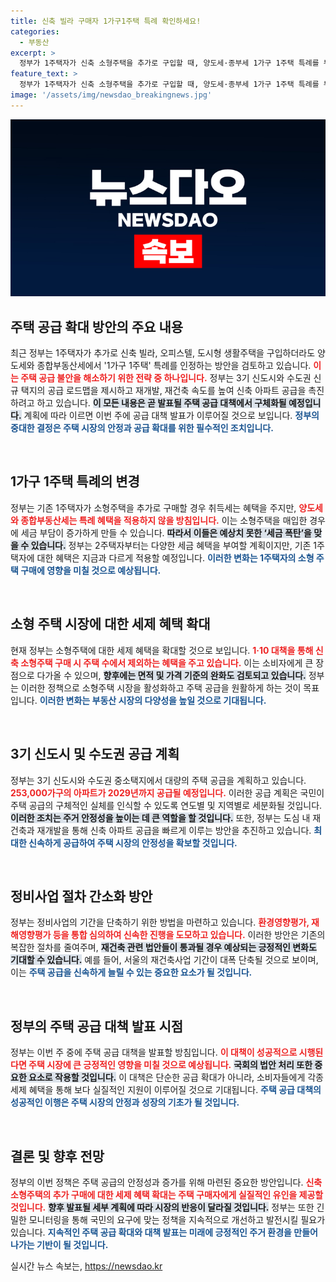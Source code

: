 ```yaml
---
title: 신축 빌라 구매자 1가구1주택 특례 확인하세요!
categories:
  - 부동산
excerpt: >
  정부가 1주택자가 신축 소형주택을 추가로 구입할 때, 양도세·종부세 1가구 1주택 특례를 부여하는 방안을 검토 중이다. 공급 대책은 공급 공백을 해소하고 재개발·재건축 신속화를 목표로 하며, 3기 신도시 로드맵도 곧 공개된다. 재정적 안전망을 구축할 이번 대책의 시간표가 주목된다.
feature_text: >
  정부가 1주택자가 신축 소형주택을 추가로 구입할 때, 양도세·종부세 1가구 1주택 특례를 부여하는 방안을 검토 중이다. 공급 대책은 공급 공백을 해소하고 재개발·재건축 신속화를 목표로 하며, 3기 신도시 로드맵도 곧 공개된다. 재정적 안전망을 구축할 이번 대책의 시간표가 주목된다.
image: '/assets/img/newsdao_breakingnews.jpg'
---
```


<p><img src="/assets/img/newsdao_breakingnews.jpg" alt="bookingtag 속보" /></p>

<h2 data-ke-size="size26">주택 공급 확대 방안의 주요 내용</h2>

<p data-ke-size="size16">최근 정부는 1주택자가 추가로 신축 빌라, 오피스텔, 도시형 생활주택을 구입하더라도 양도세와 종합부동산세에서 '1가구 1주택' 특례를 인정하는 방안을 검토하고 있습니다. <b><span style="color: #ee2323;">이는 주택 공급 불안을 해소하기 위한 전략 중 하나입니다.</span></b> 정부는 3기 신도시와 수도권 신규 택지의 공급 로드맵을 제시하고 재개발, 재건축 속도를 높여 신축 아파트 공급을 촉진하려고 하고 있습니다. <b><span style="background-color: #21538527;">이 모든 내용은 곧 발표될 주택 공급 대책에서 구체화될 예정입니다.</span></b> 계획에 따라 이르면 이번 주에 공급 대책 발표가 이루어질 것으로 보입니다. <b><span style="color: #1a5490;">정부의 중대한 결정은 주택 시장의 안정과 공급 확대를 위한 필수적인 조치입니다.</span></b> </p>

<p data-ke-size="size16">&nbsp;</p>

<h2 data-ke-size="size26">1가구 1주택 특례의 변경</h2>

<p data-ke-size="size16">정부는 기존 1주택자가 소형주택을 추가로 구매할 경우 취득세는 혜택을 주지만, <b><span style="color: #ee2323;">양도세와 종합부동산세는 특례 혜택을 적용하지 않을 방침입니다.</span></b> 이는 소형주택을 매입한 경우에 세금 부담이 증가하게 만들 수 있습니다. <b><span style="background-color: #21538527;">따라서 이들은 예상치 못한 ‘세금 폭탄’을 맞을 수 있습니다.</span></b> 정부는 2주택자부터는 다양한 세금 혜택을 부여할 계획이지만, 기존 1주택자에 대한 혜택은 지금과 다르게 적용할 예정입니다. <b><span style="color: #1a5490;">이러한 변화는 1주택자의 소형 주택 구매에 영향을 미칠 것으로 예상됩니다.</span></b></p>

<p data-ke-size="size16">&nbsp;</p>

<h2 data-ke-size="size26">소형 주택 시장에 대한 세제 혜택 확대</h2>

<p data-ke-size="size16">현재 정부는 소형주택에 대한 세제 혜택을 확대할 것으로 보입니다. <b><span style="color: #ee2323;">1·10 대책을 통해 신축 소형주택 구매 시 주택 수에서 제외하는 혜택을 주고 있습니다.</span></b> 이는 소비자에게 큰 장점으로 다가올 수 있으며, <b><span style="background-color: #21538527;">향후에는 면적 및 가격 기준의 완화도 검토되고 있습니다.</span></b> 정부는 이러한 정책으로 소형주택 시장을 활성화하고 주택 공급을 원활하게 하는 것이 목표입니다. <b><span style="color: #1a5490;">이러한 변화는 부동산 시장의 다양성을 높일 것으로 기대됩니다.</span></b></p>

<p data-ke-size="size16">&nbsp;</p>

<h2 data-ke-size="size26">3기 신도시 및 수도권 공급 계획</h2>

<p data-ke-size="size16">정부는 3기 신도시와 수도권 중소택지에서 대량의 주택 공급을 계획하고 있습니다. <b><span style="color: #ee2323;">253,000가구의 아파트가 2029년까지 공급될 예정입니다.</span></b> 이러한 공급 계획은 국민이 주택 공급의 구체적인 실체를 인식할 수 있도록 연도별 및 지역별로 세분화될 것입니다. <b><span style="background-color: #21538527;">이러한 조치는 주거 안정성을 높이는 데 큰 역할을 할 것입니다.</span></b> 또한, 정부는 도심 내 재건축과 재개발을 통해 신축 아파트 공급을 빠르게 이루는 방안을 추진하고 있습니다. <b><span style="color: #1a5490;">최대한 신속하게 공급하여 주택 시장의 안정성을 확보할 것입니다.</span></b></p>

<p data-ke-size="size16">&nbsp;</p>

<h2 data-ke-size="size26">정비사업 절차 간소화 방안</h2>

<p data-ke-size="size16">정부는 정비사업의 기간을 단축하기 위한 방법을 마련하고 있습니다. <b><span style="color: #ee2323;">환경영향평가, 재해영향평가 등을 통합 심의하여 신속한 진행을 도모하고 있습니다.</span></b> 이러한 방안은 기존의 복잡한 절차를 줄여주며, <b><span style="background-color: #21538527;">재건축 관련 법안들이 통과될 경우 예상되는 긍정적인 변화도 기대할 수 있습니다.</span></b> 예를 들어, 서울의 재건축사업 기간이 대폭 단축될 것으로 보이며, 이는 <b><span style="color: #1a5490;">주택 공급을 신속하게 늘릴 수 있는 중요한 요소가 될 것입니다.</span></b></p>

<p data-ke-size="size16">&nbsp;</p>

<h2 data-ke-size="size26">정부의 주택 공급 대책 발표 시점</h2>

<p data-ke-size="size16">정부는 이번 주 중에 주택 공급 대책을 발표할 방침입니다. <b><span style="color: #ee2323;">이 대책이 성공적으로 시행된다면 주택 시장에 큰 긍정적인 영향을 미칠 것으로 예상됩니다.</span></b> <b><span style="background-color: #21538527;">국회의 법안 처리 또한 중요한 요소로 작용할 것입니다.</span></b> 이 대책은 단순한 공급 확대가 아니라, 소비자들에게 각종 세제 혜택을 통해 보다 실질적인 지원이 이루어질 것으로 기대됩니다. <b><span style="color: #1a5490;">주택 공급 대책의 성공적인 이행은 주택 시장의 안정과 성장의 기초가 될 것입니다.</span></b></p>

<p data-ke-size="size16">&nbsp;</p>

<h2 data-ke-size="size26">결론 및 향후 전망</h2>

<p data-ke-size="size16">정부의 이번 정책은 주택 공급의 안정성과 증가를 위해 마련된 중요한 방안입니다. <b><span style="color: #ee2323;">신축 소형주택의 추가 구매에 대한 세제 혜택 확대는 주택 구매자에게 실질적인 유인을 제공할 것입니다.</span></b> <b><span style="background-color: #21538527;">향후 발표될 세부 계획에 따라 시장의 반응이 달라질 것입니다.</span></b> 정부는 또한 긴밀한 모니터링을 통해 국민의 요구에 맞는 정책을 지속적으로 개선하고 발전시킬 필요가 있습니다. <b><span style="color: #1a5490;">지속적인 주택 공급 확대와 대책 발표는 미래에 긍정적인 주거 환경을 만들어 나가는 기반이 될 것입니다.</span></b></p>
실시간 뉴스 속보는, <a href="https://newsdao.kr" rel="dofollow">https://newsdao.kr</a>


